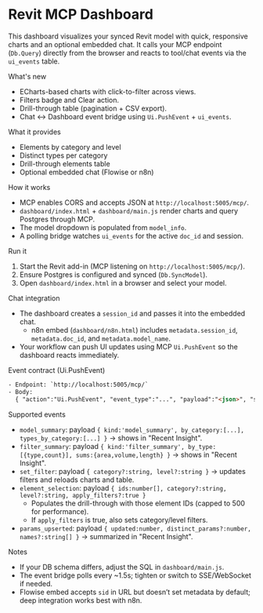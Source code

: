 Revit MCP Dashboard
===================

This dashboard visualizes your synced Revit model with quick, responsive charts and an optional embedded chat. It calls your MCP endpoint (`Db.Query`) directly from the browser and reacts to tool/chat events via the `ui_events` table.

What's new

- ECharts-based charts with click-to-filter across views.
- Filters badge and Clear action.
- Drill-through table (pagination + CSV export).
- Chat ↔ Dashboard event bridge using `Ui.PushEvent` + `ui_events`.

What it provides

- Elements by category and level
- Distinct types per category
- Drill-through elements table
- Optional embedded chat (Flowise or n8n)

How it works

- MCP enables CORS and accepts JSON at `http://localhost:5005/mcp/`.
- `dashboard/index.html` + `dashboard/main.js` render charts and query Postgres through MCP.
- The model dropdown is populated from `model_info`.
- A polling bridge watches `ui_events` for the active `doc_id` and session.

Run it

1) Start the Revit add-in (MCP listening on `http://localhost:5005/mcp/`).
2) Ensure Postgres is configured and synced (`Db.SyncModel`).
3) Open `dashboard/index.html` in a browser and select your model.

Chat integration

- The dashboard creates a `session_id` and passes it into the embedded chat.
  - n8n embed (`dashboard/n8n.html`) includes `metadata.session_id`, `metadata.doc_id`, and `metadata.model_name`.
- Your workflow can push UI updates using MCP `Ui.PushEvent` so the dashboard reacts immediately.

Event contract (Ui.PushEvent)

```html
- Endpoint: `http://localhost:5005/mcp/`
- Body:
  { "action":"Ui.PushEvent", "event_type":"...", "payload":"<json>", "session_id":"<sid>", "doc_id":"<doc>" }
```

Supported events

- `model_summary`: payload `{ kind:'model_summary', by_category:[...], types_by_category:[...] }` → shows in "Recent Insight".
- `filter_summary`: payload `{ kind:'filter_summary', by_type:[{type,count}], sums:{area,volume,length} }` → shows in "Recent Insight".
- `set_filter`: payload `{ category?:string, level?:string }` → updates filters and reloads charts and table.
- `element_selection`: payload `{ ids:number[], category?:string, level?:string, apply_filters?:true }`
  - Populates the drill-through with those element IDs (capped to 500 for performance).
  - If `apply_filters` is true, also sets category/level filters.
- `params_upserted`: payload `{ updated:number, distinct_params?:number, names?:string[] }` → summarized in "Recent Insight".

Notes

- If your DB schema differs, adjust the SQL in `dashboard/main.js`.
- The event bridge polls every ~1.5s; tighten or switch to SSE/WebSocket if needed.
- Flowise embed accepts `sid` in URL but doesn’t set metadata by default; deep integration works best with n8n.
